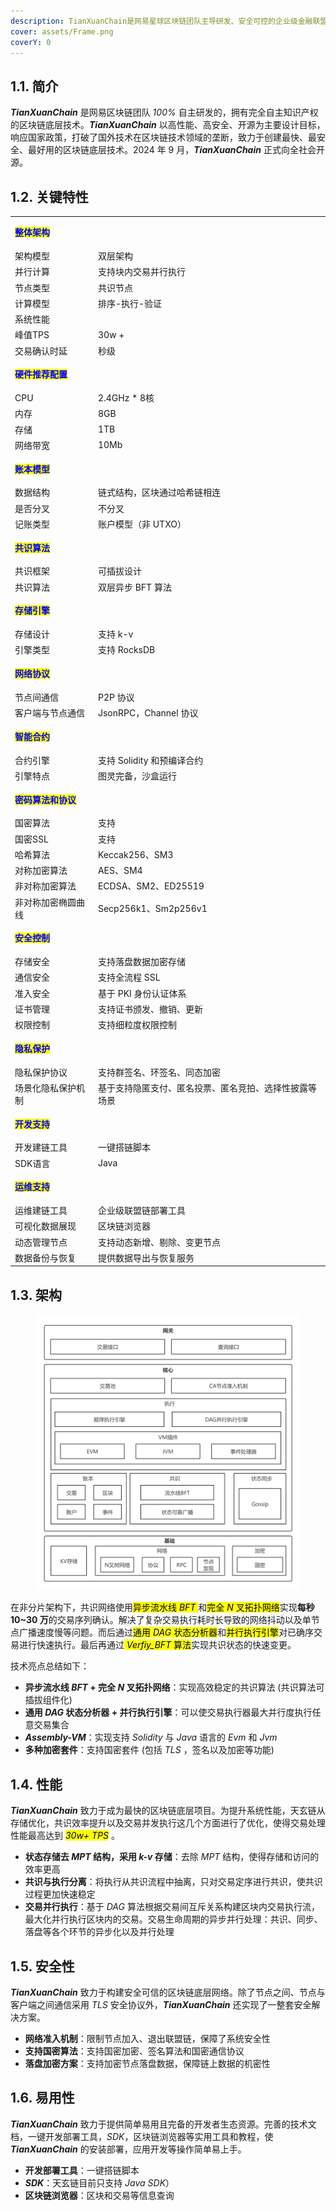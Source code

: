 ```yaml
---
description: TianXuanChain是网易星球区块链团队主导研发、安全可控的企业级金融联盟链底层平台
cover: assets/Frame.png
coverY: 0
---
```


## 1.1. 简介

***TianXuanChain*** 是网易区块链团队 *100%* 自主研发的，拥有完全自主知识产权的区块链底层技术。***TianXuanChain*** 以高性能、高安全、开源为主要设计目标，响应国家政策，打破了国外技术在区块链技术领域的垄断，致力于创建最快、最安全、最好用的区块链底层技术。2024 年 9 月，***TianXuanChain*** 正式向全社会开源。

## 1.2. 关键特性

|                                              |                             |
| -------------------------------------------- | --------------------------- |
| <mark style="color:blue;">**整体架构**</mark>    | <p><br></p>                 |
| 架构模型                                         | 双层架构                     |
| 并行计算                                         | 支持块内交易并行执行                  |
| 节点类型                                         | 共识节点                        |
| 计算模型                                         | 排序-执行-验证                    |
| 系统性能                                         |                             |
| 峰值TPS                                        | 30w +                   |
| 交易确认时延                                       | 秒级                          |
| <mark style="color:blue;">**硬件推荐配置**</mark>  | <p><br></p>                 |
| CPU                                          | 2.4GHz \* 8核            |
| 内存                                           | 8GB                        |
| 存储                                           | 1TB                         |
| 网络带宽                                         | 10Mb                       |
| <mark style="color:blue;">**账本模型**</mark>    | <p><br></p>                 |
| 数据结构                                         | 链式结构，区块通过哈希链相连              |
| 是否分叉                                         | 不分叉                         |
| 记账类型                                         | 账户模型（非 UTXO）                 |
| <mark style="color:blue;">**共识算法**</mark>    | <p><br></p>                 |
| 共识框架                                         | 可插拔设计                       |
| 共识算法                                         | 双层异步 BFT 算法                   |
| <mark style="color:blue;">**存储引擎**</mark>    | <p><br></p>                 |
| 存储设计                                         | 支持 k-v                        |
| 引擎类型                                         | 支持 RocksDB                   |
| <mark style="color:blue;">**网络协议**</mark>    | <p><br></p>                 |
| 节点间通信                                        | P2P 协议                       |
| 客户端与节点通信                                     | JsonRPC，Channel 协议           |
| <mark style="color:blue;">**智能合约**</mark>    | <p><br></p>                 |
| 合约引擎                                         | 支持 Solidity 和预编译合约            |
| 引擎特点                                         | 图灵完备，沙盒运行                   |
| <mark style="color:blue;">**密码算法和协议**</mark> | <p><br></p>                 |
| 国密算法                                         | 支持                          |
| 国密SSL                                        | 支持                          |
| 哈希算法                                         | Keccak256、SM3               |
| 对称加密算法                                       | AES、SM4                     |
| 非对称加密算法                                      | ECDSA、SM2、ED25519           |
| 非对称加密椭圆曲线                                    | Secp256k1、Sm2p256v1         |
| <mark style="color:blue;">**安全控制**</mark>    | <p><br></p>                 |
| 存储安全                                         | 支持落盘数据加密存储                  |
| 通信安全                                         | 支持全流程 SSL                    |
| 准入安全                                         | 基于 PKI 身份认证体系                 |
| 证书管理                                         | 支持证书颁发、撤销、更新                |
| 权限控制                                         | 支持细粒度权限控制                   |
| <mark style="color:blue;">**隐私保护**</mark>    | <p><br></p>                 |
| 隐私保护协议                                       | 支持群签名、环签名、同态加密              |
| 场景化隐私保护机制                                    | 基于支持隐匿支付、匿名投票、匿名竞拍、选择性披露等场景 |
| <mark style="color:blue;">**开发支持**</mark>    | <p><br></p>                 |
| 开发建链工具                                       | 一键搭链脚本                      |
| SDK语言                                        | Java                        |
| <mark style="color:blue;">**运维支持**</mark>    | <p><br></p>                 |
| 运维建链工具                                       | 企业级联盟链部署工具                  |
| 可视化数据展现                                      | 区块链浏览器                      |
| 动态管理节点                                       | 支持动态新增、剔除、变更节点              |
| 数据备份与恢复                                      | 提供数据导出与恢复服务                 |

## 1.3. 架构

<div align="left">

<figure><img src="assets/整体架构.png" alt=""><figcaption></figcaption></figure>

</div>

在非分片架构下，共识网络使用<mark>异步流水线 *BFT* </mark>和<mark>完全 *N* 叉拓扑网络</mark>实现**每秒 10\~30 万**的交易序列确认。解决了复杂交易执行耗时长导致的网络抖动以及单节点广播速度慢等问题。而后通过<mark>通用 *DAG* 状态分析器</mark>和<mark>并行执行引擎</mark>对已确序交易进行快速执行。最后再通过<mark> *Verfiy_BFT* 算法</mark>实现共识状态的快速变更。

技术亮点总结如下：

* **异步流水线 *BFT* + 完全 *N* 叉拓扑网络**：实现高效稳定的共识算法 (共识算法可插拔组件化)
* **通用 *DAG* 状态分析器 + 并行执行引擎**：可以使交易执行器最大并行度执行任意交易集合
* ***Assembly-VM***：实现支持 *Solidity* 与 *Java* 语言的 *Evm* 和 *Jvm*
* **多种加密套件**：支持国密套件 (包括 *TLS* ，签名以及加密等功能)

## 1.4. 性能

***TianXuanChain*** 致力于成为最快的区块链底层项目。为提升系统性能，天玄链从存储优化，共识效率提升以及交易并发执行这几个方面进行了优化，使得交易处理性能最高达到 <mark>*30w+ TPS*</mark> 。

* **状态存储去 *MPT* 结构，采用 *k-v* 存储**：去除 *MPT* 结构，使得存储和访问的效率更高
* **共识与执行分离**：将执行从共识流程中抽离，只对交易定序进行共识，使共识过程更加快速稳定
* **交易并行执行**：基于 *DAG* 算法根据交易间互斥关系构建区块内交易执行流，最大化并行执行区块内的交易。交易生命周期的异步并行处理：共识、同步、落盘等各个环节的异步化以及并行处理

## 1.5. 安全性

***TianXuanChain*** 致力于构建安全可信的区块链底层网络。除了节点之间、节点与客户端之间通信采用 *TLS* 安全协议外，***TianXuanChain*** 还实现了一整套安全解决方案。

* **网络准入机制**：限制节点加入、退出联盟链，保障了系统安全性
* **支持国密算法**：支持国密加密、签名算法和国密通信协议
* **落盘加密方案**：支持加密节点落盘数据，保障链上数据的机密性

## 1.6. 易用性
***TianXuanChain*** 致力于提供简单易用且完备的开发者生态资源。完善的技术文档，一键开发部署工具，*SDK*，区块链浏览器等实用工具和教程，使 ***TianXuanChain*** 的安装部署，应用开发等操作简单易上手。
* **开发部署工具**：一键搭链脚本
* ***SDK***：天玄链目前只支持 *Java SDK*）
* **区块链浏览器**：区块和交易等信息查询



